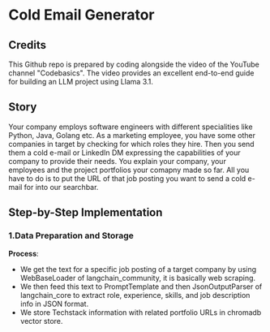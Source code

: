 # Cold Email Generator

## Credits
This Github repo is prepared by coding alongside the video of the YouTube channel "Codebasics". The video provides an excellent end-to-end guide for building an LLM project using Llama 3.1.

## Story
Your company employs software engineers with different specialities like Python, Java, Golang etc. As a marketing employee, you have some other companies in target by checking for which roles they hire. Then you send them a cold e-mail or LinkedIn DM expressing the capabilities of your company to provide their needs. You explain your company, your employees and the project portfolios your comapny made so far. All you have to do is to put the URL of that job posting you want to send a cold e-mail for into our searchbar.   

## Step-by-Step Implementation
### 1.Data Preparation and Storage
**Process**:
  - We get the text for a specific job posting of a target company by using WebBaseLoader of langchain_community, it is basically web scraping.
  - We then feed this text to PromptTemplate and then JsonOutputParser of langchain_core to extract role, experience, skills, and job description info in JSON format.
  - We store Techstack information with related portfolio URLs in chromadb vector store. 
  
